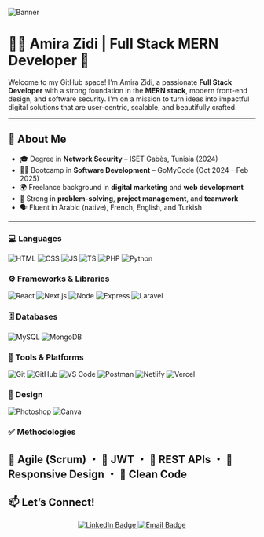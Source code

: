 ![Banner](./assets/banner.jpeg)
# 👩‍💻 Amira Zidi | Full Stack MERN Developer 🚀

Welcome to my GitHub space! I’m Amira Zidi, a passionate **Full Stack Developer** with a strong foundation in the **MERN stack**, modern front-end design, and software security. I'm on a mission to turn ideas into impactful digital solutions that are user-centric, scalable, and beautifully crafted.

---

## 👀 About Me

- 🎓 Degree in **Network Security** – ISET Gabès, Tunisia (2024)
- 👩‍🏫 Bootcamp in **Software Development** – GoMyCode (Oct 2024 – Feb 2025)
- 🌍 Freelance background in **digital marketing** and **web development**
- 🧠 Strong in **problem-solving**, **project management**, and **teamwork**
- 🗣 Fluent in Arabic (native), French, English, and Turkish

---
### 💻 Languages  
![HTML](https://img.shields.io/badge/-HTML5-E34F26?style=flat&logo=html5&logoColor=fff)
![CSS](https://img.shields.io/badge/-CSS3-1572B6?style=flat&logo=css3)
![JS](https://img.shields.io/badge/-JavaScript-F7DF1E?style=flat&logo=javascript&logoColor=000)
![TS](https://img.shields.io/badge/-TypeScript-3178C6?style=flat&logo=typescript)
![PHP](https://img.shields.io/badge/-PHP-777BB4?style=flat&logo=php)
![Python](https://img.shields.io/badge/-Python-3776AB?style=flat&logo=python)

### ⚙️ Frameworks & Libraries  
![React](https://img.shields.io/badge/-React-61DAFB?style=flat&logo=react&logoColor=000)
![Next.js](https://img.shields.io/badge/-Next.js-000?style=flat&logo=next.js)
![Node](https://img.shields.io/badge/-Node.js-339933?style=flat&logo=node.js)
![Express](https://img.shields.io/badge/-Express.js-000?style=flat&logo=express)
![Laravel](https://img.shields.io/badge/-Laravel-FF2D20?style=flat&logo=laravel)

### 🗄️ Databases  
![MySQL](https://img.shields.io/badge/-MySQL-4479A1?style=flat&logo=mysql)
![MongoDB](https://img.shields.io/badge/-MongoDB-47A248?style=flat&logo=mongodb)

### 🧪 Tools & Platforms  
![Git](https://img.shields.io/badge/-Git-F05032?style=flat&logo=git&logoColor=white)
![GitHub](https://img.shields.io/badge/-GitHub-181717?style=flat&logo=github)
![VS Code](https://img.shields.io/badge/-VSCode-007ACC?style=flat&logo=visual-studio-code)
![Postman](https://img.shields.io/badge/-Postman-FF6C37?style=flat&logo=postman)
![Netlify](https://img.shields.io/badge/-Netlify-00C7B7?style=flat&logo=netlify)
![Vercel](https://img.shields.io/badge/-Vercel-000000?style=flat&logo=vercel)

### 🎨 Design  
![Photoshop](https://img.shields.io/badge/-Photoshop-31A8FF?style=flat&logo=adobe-photoshop)
![Canva](https://img.shields.io/badge/-Canva-00C4CC?style=flat&logo=canva)

### ✅ Methodologies  
🔁 Agile (Scrum) ・ 🔐 JWT ・ 🔧 REST APIs ・ 📱 Responsive Design ・ 🧼 Clean Code
---

## 📫 Let’s Connect!

<p align="center">
  <a href="www.linkedin.com/in/amira-zidi" target="_blank">
    <img src="https://img.shields.io/badge/LinkedIn-Amira_Zidi-0077B5?style=for-the-badge&logo=linkedin&logoColor=white" alt="LinkedIn Badge"/>
  </a>
  <a href="mailto:zidiamira290@gmail.com" target="_blank">
    <img src="https://img.shields.io/badge/Email-Amira_Zidi-D14836?style=for-the-badge&logo=gmail&logoColor=white" alt="Email Badge"/>
  </a>
</p>
